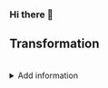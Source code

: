 ### Hi there 👋

<!--
**guilhermeSolski/guilhermeSolski** is a ✨ _special_ ✨ repository because its `README.md` (this file) appears on your GitHub profile.

Here are some ideas to get you started:

- 🔭 I’m currently working on ...
- 🌱 I’m currently learning ...
- 👯 I’m looking to collaborate on ...
- 🤔 I’m looking for help with ...
- 💬 Ask me about ...
- 📫 How to reach me: ...
- 😄 Pronouns: ...
- ⚡ Fun fact: ...
-->

## Transformation
<br>
<details>
    <summary> Add information </summary>
    > Add Divison fild:
    >> This field is an enum that defines where the information is coming from (Fuels or Lubes).
    
</details>
